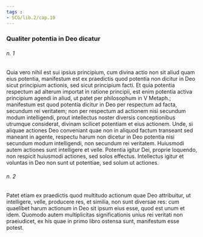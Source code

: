 ```yaml
---
tags : 
- SCG/lib.2/cap.10
---
```


### Qualiter potentia in Deo dicatur

###### n. 1
Quia vero nihil est sui ipsius principium, cum divina actio non sit aliud quam eius potentia, manifestum est ex praedictis quod potentia non dicitur in Deo sicut principium actionis, sed sicut principium facti. Et quia potentia respectum ad alterum importat in ratione principii, est enim potentia activa principium agendi in aliud, ut patet per philosophum in V Metaph.; manifestum est quod potentia dicitur in Deo per respectum ad facta, secundum rei veritatem; non per respectum ad actionem nisi secundum modum intelligendi, prout intellectus noster diversis conceptionibus utrumque considerat, divinam scilicet potentiam et eius actionem. Unde, si aliquae actiones Deo conveniant quae non in aliquod factum transeant sed maneant in agente, respectu harum non dicetur in Deo potentia nisi secundum modum intelligendi, non secundum rei veritatem. Huiusmodi autem actiones sunt intelligere et velle. Potentia igitur Dei, proprie loquendo, non respicit huiusmodi actiones, sed solos effectus. Intellectus igitur et voluntas in Deo non sunt ut potentiae, sed solum ut actiones.

###### n. 2
Patet etiam ex praedictis quod multitudo actionum quae Deo attribuitur, ut intelligere, velle, producere res, et similia, non sunt diversae res: cum quaelibet harum actionum in Deo sit ipsum eius esse, quod est unum et idem. Quomodo autem multiplicitas significationis unius rei veritati non praeiudicet, ex his quae in primo libro ostensa sunt, manifestum esse potest.

